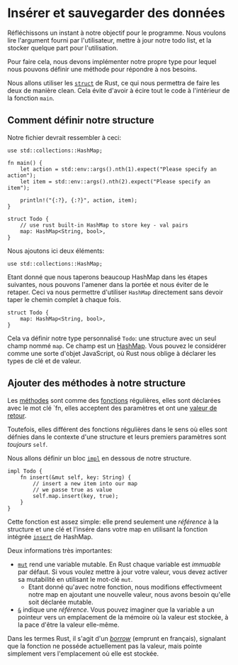 # Insérer et sauvegarder des données

Réfléchissons un instant à notre objectif pour le programme. Nous voulons lire l'argument fourni par l'utilisateur, mettre à jour notre todo list, et la stocker quelque part pour l'utilisation.

Pour faire cela, nous devons implémenter notre propre type pour lequel nous pouvons définir une méthode pour répondre à nos besoins.

Nous allons utiliser les [`struct`](https://doc.rust-lang.org/std/keyword.struct.html) de Rust, ce qui nous permettra de faire les deux de manière clean. Cela évite d'avoir à écire tout le code à l'intérieur de la fonction `main`.

## Comment définir notre structure

Notre fichier devrait ressembler à ceci:

```rust, ignore
use std::collections::HashMap;

fn main() {
    let action = std::env::args().nth(1).expect("Please specify an action");
    let item = std::env::args().nth(2).expect("Please specify an item");

    println!("{:?}, {:?}", action, item);
}

struct Todo {
    // use rust built-in HashMap to store key - val pairs
    map: HashMap<String, bool>,
}
```

Nous ajoutons ici deux éléments:

`use std::collections::HashMap;`

Etant donné que nous taperons beaucoup HashMap dans les étapes suivantes, nous pouvons l'amener dans la portée et nous éviter de le retaper. Ceci va nous permettre d'utiliser `HashMap` directement sans devoir taper le chemin complet à chaque fois.

```rust,ignore
struct Todo {
    map: HashMap<String, bool>,
}
```

Cela va définir notre type personnalisé `Todo`: une structure avec un seul champ nommé `map`. Ce champ est un [HashMap](https://doc.rust-lang.org/std/collections/struct.HashMap.html). Vous pouvez le considérer comme une sorte d'objet JavaScript, où Rust nous oblige à déclarer les types de clé et de valeur.

## Ajouter des méthodes à notre structure

Les [méthodes](https://doc.rust-lang.org/rust-by-example/fn/methods.html) sont comme des [fonctions](https://doc.rust-lang.org/rust-by-example/fn.html) régulières, elles sont déclarées avec le mot clé `fn, elles acceptent des paramètres et ont une [valeur de retour](https://doc.rust-lang.org/book/ch03-03-how-functions-work.html#functions-with-return-values).

Toutefois, elles différent des fonctions régulières dans le sens où elles sont défnies dans le contexte d'une structure et leurs premiers paramètres sont *toujours* `self`.

Nous allons définir un bloc [`impl`](https://doc.rust-lang.org/std/keyword.impl.html) en dessous de notre structure.

```rust, ignore
impl Todo {
    fn insert(&mut self, key: String) {
        // insert a new item into our map
        // we passe true as value
        self.map.insert(key, true);
    }
}
```

Cette fonction est assez simple: elle prend seulement une *référence* à la structure et une clé et l'insére dans votre map en utilisant la fonction intégrée [`insert`](https://doc.rust-lang.org/std/collections/struct.HashMap.html#method.insert) de HashMap.

Deux informations très importantes:

* [`mut`](https://doc.rust-lang.org/std/keyword.mut.html) rend une variable mutable. En Rust chaque variable est *immuable* par défaut. Si vous voulez mettre à jour votre valeur, vous devez activer sa mutabilité en utilisant le mot-clé `mut`.
    * Etant donné qu'avec notre fonction, nous modifions effectivmeent notre map en ajoutant une nouvelle valeur, nous avons besoin qu'elle soit déclarée mutable.
* [`&`](https://doc.rust-lang.org/std/primitive.reference.html) indique une *référence*. Vous pouvez imaginer que la variable a un pointeur vers un emplacement de la mémoire où la valeur est stockée, à la pace d'être la valeur elle-même.

Dans les termes Rust, il s'agit d'un [*borrow*](https://doc.rust-lang.org/rust-by-example/scope/borrow.html) (emprunt en français), signalant que la fonction ne posséde actuellement pas la valeur, mais pointe simplement vers l'emplacement où elle est stockée.

